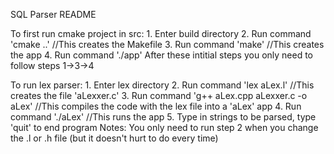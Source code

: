 SQL Parser README

To first run cmake project in src:
    1. Enter build directory
    2. Run command 'cmake ..' //This creates the Makefile
    3. Run command 'make'     //This creates the app
    4. Run command './app'
After these intitial steps you only need to follow steps 1->3->4

To run lex parser:
    1. Enter lex directory
    2. Run command 'lex aLex.l'                                    //This creates the file 'aLexxer.c'
    3. Run command 'g++ aLex.cpp aLexxer.c -o aLex'                //This compiles the code with the lex file into a 'aLex' app
    4. Run command './aLex'                                        //This runs the app
    5. Type in strings to be parsed, type 'quit' to end program
Notes:
    You only need to run step 2 when you change the .l or .h file (but it doesn't hurt to do every time)